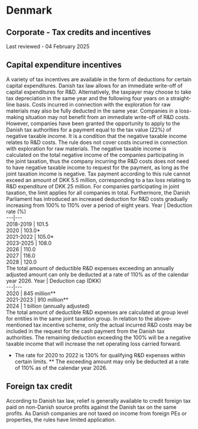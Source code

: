 # Denmark
## Corporate - Tax credits and incentives
Last reviewed - 04 February 2025
## Capital expenditure incentives
A variety of tax incentives are available in the form of deductions for certain capital expenditures.
Danish tax law allows for an immediate write-off of capital expenditures for R&D. Alternatively, the taxpayer may choose to take tax depreciation in the same year and the following four years on a straight-line basis. Costs incurred in connection with the exploration for raw materials may also be fully deducted in the same year.
Companies in a loss-making situation may not benefit from an immediate write-off of R&D costs. However, companies have been granted the opportunity to apply to the Danish tax authorities for a payment equal to the tax value (22%) of negative taxable income. It is a condition that the negative taxable income relates to R&D costs. The rule does not cover costs incurred in connection with exploration for raw materials. The negative taxable income is calculated on the total negative income of the companies participating in the joint taxation, thus the company incurring the R&D costs does not need to have negative taxable income to request for the payment, as long as the joint taxation income is negative.
Tax payment according to this rule cannot exceed an amount of DKK 5.5 million, corresponding to a tax loss relating to R&D expenditure of DKK 25 million. For companies participating in joint taxation, the limit applies for all companies in total.
Furthermore, the Danish Parliament has introduced an increased deduction for R&D costs gradually increasing from 100% to 110% over a period of eight years.
Year | Deduction rate (%)  
---|---  
2018-2019 | 101.5  
2020 | 103.0*  
2021-2022 | 105.0*  
2023-2025 | 108.0  
2026 | 110.0  
2027 | 116.0  
2028 | 120.0  
The total amount of deductible R&D expenses exceeding an annually adjusted amount can only be deducted at a rate of 110% as of the calendar year 2026.
Year | Deduction cap (DKK)  
---|---  
2020 | 845 million**  
2021-2023 | 910 million**  
2024 | 1 billion (annually adjusted)  
The total amount of deductible R&D expenses are calculated at group level for entities in the same joint taxation group.
In relation to the above-mentioned tax incentive scheme, only the actual incurred R&D costs may be included in the request for the cash payment from the Danish tax authorities. The remaining deduction exceeding the 100% will be a negative taxable income that will increase the net operating loss carried forward.
* The rate for 2020 to 2022 is 130% for qualifying R&D expenses within certain limits.
** The exceeding amount may only be deducted at a rate of 110% as of the calendar year 2026.
## Foreign tax credit
According to Danish tax law, relief is generally available to credit foreign tax paid on non-Danish source profits against the Danish tax on the same profits. As Danish companies are not taxed on income from foreign PEs or properties, the rules have limited application.
